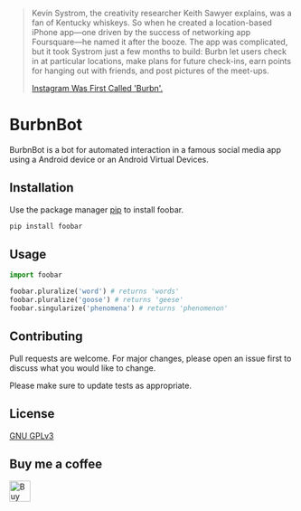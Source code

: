 > Kevin Systrom, the creativity researcher Keith Sawyer explains, was a
> fan of Kentucky whiskeys. So when he created a location-based iPhone
> app—one driven by the success of networking app Foursquare—he named it
> after the booze. The app was complicated, but it took Systrom just a
> few months to build: Burbn let users check in at particular locations,
> make plans for future check-ins, earn points for hanging out with
> friends, and post pictures of the meet-ups.
> 
> [Instagram Was First Called 'Burbn'.](https://www.theatlantic.com/technology/archive/2014/07/instagram-used-to-be-called-brbn/373815/)

# BurbnBot

BurbnBot is a bot for automated interaction in a famous social media app using a Android device or an Android Virtual Devices.
## Installation

Use the package manager [pip](https://pip.pypa.io/en/stable/) to install foobar.

```bash
pip install foobar
```


## Usage

```python
import foobar

foobar.pluralize('word') # returns 'words'
foobar.pluralize('goose') # returns 'geese'
foobar.singularize('phenomena') # returns 'phenomenon'
```

## Contributing
Pull requests are welcome. For major changes, please open an issue first to discuss what you would like to change.

Please make sure to update tests as appropriate.

## License

[ GNU GPLv3 ](https://choosealicense.com/licenses/gpl-3.0/)

## Buy me a coffee

<a href="https://www.buymeacoffee.com/harrypython" target="_blank"><img src="https://cdn.buymeacoffee.com/buttons/default-orange.png" alt="Buy Me A Coffee" style="height: 37px !important;" ></a>
